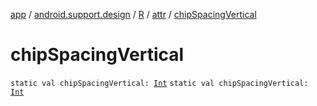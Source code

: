[app](../../../index.md) / [android.support.design](../../index.md) / [R](../index.md) / [attr](index.md) / [chipSpacingVertical](./chip-spacing-vertical.md)

# chipSpacingVertical

`static val chipSpacingVertical: `[`Int`](https://kotlinlang.org/api/latest/jvm/stdlib/kotlin/-int/index.html)
`static val chipSpacingVertical: `[`Int`](https://kotlinlang.org/api/latest/jvm/stdlib/kotlin/-int/index.html)